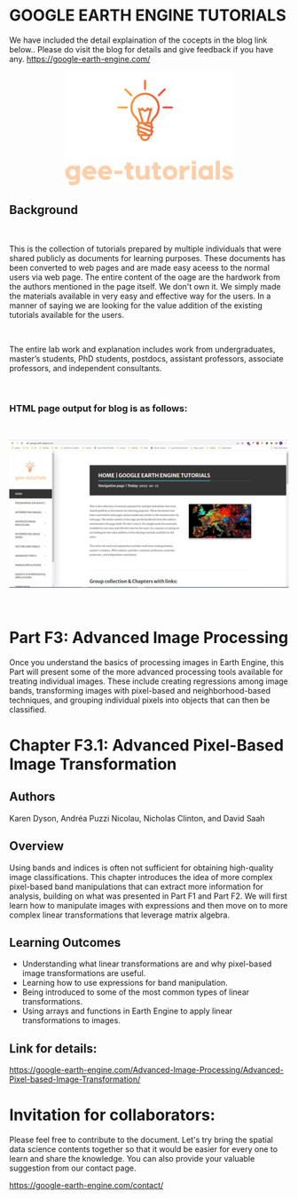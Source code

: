 # GOOGLE EARTH ENGINE TUTORIALS

We have included the detail explaination of the cocepts in the blog link below.. Please do visit the blog for details and give feedback if you have any.
https://google-earth-engine.com/

<p align="center">
    <img src = '../../../logo.png' class="center">
</p>


## Background
<br>

This is the collection of tutorials prepared by multiple individuals that were shared publicly as documents for learning purposes. These documents has been converted to web pages and are made easy aceess to the normal users via web page. The entire content of the oage are the hardwork from the authors mentioned in the page itself. We don't own it. We simply made the materials available in very easy and effective way for the users. In a manner of saying we are looking for the value addition of the existing tutorials available for the users.

<br>

The entire lab work and explanation includes work from undergraduates, master’s students, PhD students, postdocs, assistant professors, associate professors, and independent consultants.

<br>

### HTML page output for blog is as follows:
<br>
<p align="center">
    <img src = '../../../gee-tutorials.jpg' class="center">
</p>
<br>

# Part F3: Advanced Image Processing

Once you understand the basics of processing images in Earth Engine, this Part will present some of the more advanced processing tools available for treating individual images. These include creating regressions among image bands, transforming images with pixel-based and neighborhood-based techniques, and grouping individual pixels into objects that can then be classified.

# Chapter F3.1: Advanced Pixel-Based Image Transformation
## Authors
Karen Dyson, Andréa Puzzi Nicolau, Nicholas Clinton, and David Saah



## Overview
Using bands and indices is often not sufficient for obtaining high-quality image classifications. This chapter introduces the idea of more complex pixel-based band manipulations that can extract more information for analysis, building on what was presented in Part F1 and Part F2. We will first learn how to manipulate images with expressions and then move on to more complex linear transformations that leverage matrix algebra.


## Learning Outcomes
 - Understanding what linear transformations are and why pixel-based image transformations are useful.
 - Learning how to use expressions for band manipulation.
 - Being introduced to some of the most common types of linear transformations.
 - Using arrays and functions in Earth Engine to apply linear transformations to images.

## Link for details:
https://google-earth-engine.com/Advanced-Image-Processing/Advanced-Pixel-based-Image-Transformation/

# Invitation for collaborators:
Please feel free to contribute to the document. Let's try bring the spatial data science contents together so that it would be easier for every one to learn and share the knowledge. You can also provide your valuable suggestion from our contact page.

https://google-earth-engine.com/contact/
